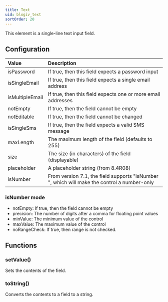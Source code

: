 ```yaml
---
title: Text
uid: blogiv_text
sortOrder: 20
---
```


This element is a single-line text input field.

## Configuration

| Value               | Description                                          |
|:--------------------|:-----------------------------------------------------|
| isPassword          | If true, then this field expects a password input |
| isSingleEmail       | If true, then this field expects a single email address |
| isMultipleEmail     | If true, then this field expects one or more email addresses |
| notEmpty            | If true, then the field cannot be empty |
| notEditable         | If true, then the field cannot be changed |
| isSingleSms         | If true, then the field expects a valid SMS message |
| maxLength           | The maximum length of the field (defaults to 255) |
| size                | The size (in characters) of the field (displayable) |
| placeholder         | A placeholder string (from 8.4R08) |
| isNumber            | From version 7.1, the field supports "isNumber ", which will make the control a number-only |accepting control.

### isNumber mode

* notEmpty: If true, then the field cannot be empty
* precision: The number of digits after a comma for floating point values
* minValue: The minimum value of the control
* maxValue: The maximum value of the control
* noRangeCheck: If true, then range is not checked.

## Functions

### setValue()

Sets the contents of the field.

### toString()

Converts the contents to a field to a string.
